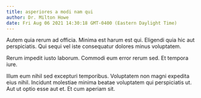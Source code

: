 ```yaml
---
title: asperiores a modi nam qui
author: Dr. Milton Howe
date: Fri Aug 06 2021 14:30:18 GMT-0400 (Eastern Daylight Time)
---
```

Autem quia rerum ad officia. Minima est harum est qui. Eligendi quia hic aut perspiciatis. Qui sequi vel iste consequatur dolores minus voluptatem.

 Rerum impedit iusto laborum. Commodi eum error rerum sed. Et tempora iure.

 Illum eum nihil sed excepturi temporibus. Voluptatem non magni expedita eius nihil. Incidunt molestiae minima beatae voluptatem qui perspiciatis ut. Aut ut optio esse aut et. Et cum aperiam sit.